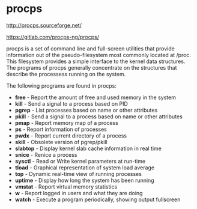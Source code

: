 procps
======

http://procps.sourceforge.net/

https://gitlab.com/procps-ng/procps/

procps is a set of command line and full-screen utilities that provide
information out of the pseudo-filesystem most commonly located at /proc.
This filesystem provides a simple interface to the kernel data structures.
The programs of procps generally concentrate on the structures that describe
the processess running on the system.

The following programs are found in procps:
* **free** - Report the amount of free and used memory in the system
* **kill** - Send a signal to a process based on PID
* **pgrep** - List processes based on name or other attributes
* **pkill** - Send a signal to a process based on name or other attributes
* **pmap** - Report memory map of a process
* **ps** - Report information of processes
* **pwdx** - Report current directory of a process
* **skill** - Obsolete version of pgrep/pkill
* **slabtop** - Display kernel slab cache information in real time
* **snice** - Renice a process
* **sysctl** - Read or Write kernel parameters at run-time
* **tload** - Graphical representation of system load average
* **top** - Dynamic real-time view of running processes
* **uptime** - Display how long the system has been running
* **vmstat** - Report virtual memory statistics
* **w** - Report logged in users and what they are doing
* **watch** - Execute a program periodically, showing output fullscreen

